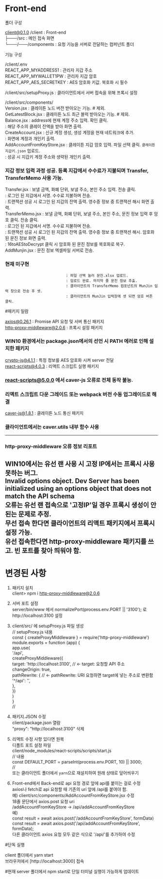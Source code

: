 # Front-end  
  
폴더 구성  
  
client@0.1.0 /client            : Front-end  
├───/src                        : 메인 접속 화면  
└───/───/components             : 요청 기능을 서버로 전달하는 컴퍼넌트 폴더  
  
기능 구성  
  
/client/.env  
REACT_APP_MYADDRESS1            : 관리자 지갑 주소  
REACT_APP_MYWALLET1PW           : 관리자 지갑 암호  
REACT_APP_AES_SECRETKEY         : AES 암호화 키값. 복호화 시 필수  
  
/client/src/setupProxy.js       : 클라이언트에서 서버 접속을 위해 프록시 설정  
  
/client/src/components/  
Version.jsx                     : 클레이튼 노드 버전 받아오는 기능. # 제외.  
GetLatestBlock.jsx              : 클레이튼 노드 최근 블럭 받아오는 기능. # 제외.  
Balance.jsx                     : address에 현재 계정 주소 입력. 확인 클릭.  
                                : 해당 주소의 클레이 잔액을 받아 화면 출력.  
CreateAccount.jsx               : 신규 계정 생성, 생성 계정을 현재 네트워크에 추가.  
                                : 화면에 계정과 개인키 출력.  
AddAccountFromKeyStore.jsx      : 클레이튼 지갑 암호 입력. 파일 선택 클릭. `클레이튼 지갑키.json` 업로드.  
                                : 성공 시 지갑키 계정 주소와 생략된 개인키 출력.  
### 지갑 정보 입력 과정 성공. 등록 지갑에서 수수료가 지불되며 Transfer, TransferMemo 사용 가능.  
Transfer.jsx                    : 보낼 금액, 화폐 단위, 보낼 주소, 본인 주소 입력. 전송 클릭.  
                                : 로그인 된 지갑에서 서명. 수수료 지불하며 전송.  
                                : 트랜잭션 성공 시 로그인 된 지갑의 잔액 출력. 영수증 정보 중 트랜잭션 해시 화면 출력.  
TransferMemo.jsx                : 보낼 금액, 화폐 단위, 보낼 주소, 본인 주소, 문진 정보 입력 후 암호 클릭. 전송 클릭.  
                                : 로그인 된 지갑에서 서명. 수수료 지불하며 전송.  
                                : 트랜잭션 성공 시 로그인 된 지갑의 잔액 출력. 영수증 정보 중 트랜잭션 해시. 암호화 된 문진 정보 화면 출력.  
                                : 16toAEStoDecrypt 클릭 시 암호화 된 문진 정보를 복호화로 복구.  
AddMunjin.jsx                   : 문진 정보 엑셀파일 서버로 전송.  
### 현재 미구현  
                                : 파일 선택 눌러 문진.xlsx 업로드.  
                                : 업로드 완료. 마지막 줄 문진 정보 추출.  
                                : 클라이언트의 TransferMemo 컴포넌트의 MunJin 입력 창으로 전송 후 셋.  
                                : 클라이언트의 MunJin 입력창에 셋 되면 암호 버튼 클릭.  
  
#패키지 일람  
  
axios@0.26.1                    : Promise API 요청 및 서버 통신 패키지  
http-proxy-middleware@2.0.6     : 프록시 설정 패키지  
### WIN10 환경에서는 package.json에서의 선언 시 PATH 에러로 인해 설치한 패키지  
crypto-js@4.1.1                 : 특정 정보를 AES 암호화 시켜 server 전달  
react-scripts@4.0.3             : 리액트 스크립트 실행 패키지  
### react-scripts@5.0.0 에서 caver-js 오류로 전체 동작 불능.  
### 리액트 스크립트 다운 그레이드 또는 webpack 버전 수동 업그레이드로 해결  
caver-js@1.8.1                  : 클레이튼 노드 통신 패키지  
### 클라이언트에서는 caver.utils 내부 함수 사용  
---------------------------------------------------------------------------------  
### http-proxy-middleware 오류 정보 리포트  
  
WIN10에서는 유선 랜 사용 시 고정 IP에서는 프록시 사용 못하는 버그.  
Invalid options object. Dev Server has been initialized using an options object that does not match the API schema  
오류는 유선 랜 접속으로 '고정IP'일 경우 프록시 생성이 안된는 문제로 추정.  
무선 접속 한다면 클라이언트의 리액트 패키지에서 프록시 설정 가능.  
유선 접속한다면 http-proxy-middleware 패키지를 쓰고. 빈 포트를 찾아 띄워야 함.  
---------------------------------------------------------------------------------  
# 변경된 사항  

1. 패키지 설치  
client> npm i http-proxy-middleware@2.0.6  
  
2. 서버 포트 설정  
server/bin/www 에서 normalizePort(process.env.PORT || '3100'); 로   
http://localhost:3100 설정  
  
3. client/src/ 에 setupProxy.js 파일 생성  
// setupProxy.js 내용  
const { createProxyMiddleware } = require('http-proxy-middleware')  
module.exports = function (app) {  
  app.use(  
    '/api',  
    createProxyMiddleware({  
      target: 'http://localhost:3100',  // <- target: 요청할 API 주소  
      changeOrigin: true,  
      pathRewrite: {                    // <- pathRewrite: URI 요청하면 target에 넣는 주소로 변환함  
        '^/api': '',  
      },  
    })  
  )  
}  
//  
  
4. 패키지.JSON 수정  
client/package.json 열람  
"proxy": "http://localhost:3100" 삭제  
  
5. 리액트 수정 사항 있다면 원복  
디폴트 포트 설정 파일  
client/node_modules/react-scripts/scripts/start.js  
// 내용  
const DEFAULT_PORT = parseInt(process.env.PORT, 10) || 3000;  
//  
또는 클라이언트 폴더에서 `yarn`으로 재설치하여 원래 상태로 덮어씌우기  
  
6. Front-end에서 Back-end로 api 요청 경로 앞에 api를 붙이는 걸로 수정  
axios나 fetch로 api 요청할 때 기존의 uri 앞에 /api를 붙여야 함.  
예) client/src/components/AddAccountFromKeyStore.jsx 수정  
18줄 문단에서 axios.post 요청 uri  
/addAccountFromKeyStore -> /api/addAccountFromKeyStore  
예)  
const result = await axios.post('/addAccountFromKeyStore', formData)  
const result = await axios.post('/api/addAccountFromKeyStore', formData);  
다른 클라이언트 axios 요청 모두 같은 식으로 '/api/'를 추가하여 수정  
  
  
#단독 실행  
  
client 폴더에서 yarn start  
브라우저에서 [http://localhost:3000] 접속  

#현재 server 폴더에서 npm start로 단일 터미널 실행이 가능하게 업데이트
